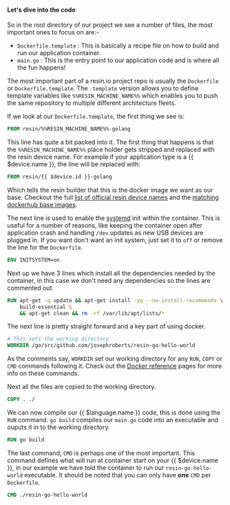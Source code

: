 #### Let's dive into the code
<!-- project link: https://github.com/resin-io-projects/resin-go-hello-world-->
So in the root directory of our project we see a number of files, the most important ones to focus on are:-
* `Dockerfile.template` : This is basically a recipe file on how to build and run our application container.
* `main.go` : This is the entry point to our application code and is where all the fun happens!

The most important part of a resin.io project repo is usually the `Dockerfile` or `Dockerfile.template`. The `.template` version allows you to define template variables like `%%RESIN_MACHINE_NAME%%` which enables you to push the same repository to multiple different architecture fleets.

If we look at our `Dockerfile.template`, the first thing we see is:
```Dockerfile
FROM resin/%%RESIN_MACHINE_NAME%%-golang
```
This line has quite a bit packed into it. The first thing that happens is that the `%%RESIN_MACHINE_NAME%%` place holder gets stripped and replaced with the resin device name. For example if your application type is a {{ $device.name }}, the line will be replaced with:
```Dockerfile
FROM resin/{{ $device.id }}-golang
```
Which tells the resin builder that this is the docker image we want as our base. Checkout the full [list of official resin device names][listOfResinNames] and the [matching dockerhub base images][resinDockerHub].

The next line is used to enable the [systemd][systemd-link] init within the container. This is useful for a number of reasons, like keeping the container open after application crash and handling `/dev` updates as new USB devices are plugged in. If you want don't want an init system, just set it to `off` or remove the line for the `Dockerfile`.
```Dockerfile
ENV INITSYSTEM=on
```

Next up we have 3 lines which install all the dependencies needed by the container, in this case we don't need any dependencies so the lines are commented out.
```Dockerfile
RUN apt-get -q update && apt-get install -yq --no-install-recommends \
    build-essential \
    && apt-get clean && rm -rf /var/lib/apt/lists/*
```

The next line is pretty straight forward and a key part of using docker.
```Dockerfile
# This sets the working directory
WORKDIR /go/src/github.com/josephroberts/resin-go-hello-world
```
As the comments say, `WORKDIR` set our working directory for any `RUN`, `COPY` or `CMD` commands following it. Check out the [Docker reference][docker-ref] pages for more info on these commands.

Next all the files are copied to the working directory.
```Dockerfile
COPY . ./
```

We can now compile our {{ $language.name }} code, this is done using the `RUN` command. `go build` compiles our `main.go` code into an executable and ouputs it in to the working directory.
```Dockerfile
RUN go build
```

The last command, `CMD` is perhaps one of the most important. This command defines what will run at container start on your {{ $device.name }}, in our example we have told the container to run our `resin-go-hello-world` executable. It should be noted that you can only have **one** `CMD` per `Dockerfile`.
```Dockerfile
CMD ./resin-go-hello-world
```

[resinDockerHub]:https://hub.docker.com/u/resin/
[docker-ref]:https://docs.docker.com/engine/reference/builder/
[systemd-link]:https://en.wikipedia.org/wiki/Systemd
[listOfResinNames]:/devicetypes/
